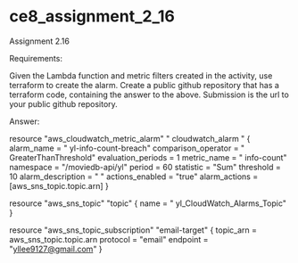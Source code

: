 # ce8_assignment_2_16

Assignment 2.16

Requirements:

Given the Lambda function and metric filters created in the activity, use terraform to create the alarm.
Create a public github repository that has a terraform code, containing the answer to the above.
Submission is the url to your public github repository.

Answer:

resource "aws_cloudwatch_metric_alarm" " cloudwatch_alarm " {
  alarm_name          = " yl-info-count-breach"
  comparison_operator = " GreaterThanThreshold"
  evaluation_periods  = 1
  metric_name         = " info-count"
  namespace           = "/moviedb-api/yl"
  period              = 60
  statistic           = "Sum"
  threshold           = 10
  alarm_description   = " "
  actions_enabled     = "true"
  alarm_actions       = [aws_sns_topic.topic.arn]
}

resource "aws_sns_topic" "topic" {
  name = " yl_CloudWatch_Alarms_Topic"
}

resource "aws_sns_topic_subscription" "email-target" {
  topic_arn = aws_sns_topic.topic.arn
  protocol  = "email"
  endpoint  = "yllee9127@gmail.com"
}
